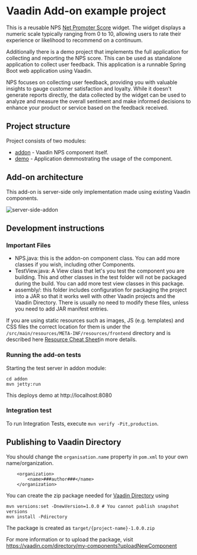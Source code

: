 # Vaadin Add-on example project

This is a reusable NPS [Net Promoter Score](https://en.wikipedia.org/wiki/Net_promoter_score) widget. The widget displays a numeric scale typically ranging from 0 to 10, allowing users to rate their experience or likelihood to recommend on a continuum.

Additionally there is a demo project that implements the full application for collecting and reporting the NPS score. This can be used as standalone application to collect user feedback. 
This application is a runnable Spring Boot web application using Vaadin. 

NPS focuses on collecting user feedback, providing you with valuable insights to gauge customer satisfaction and loyalty. While it doesn't generate reports directly, the data collected by the widget can be used to analyze and measure the overall sentiment and make informed decisions to enhance your product or service based on the feedback received. 

## Project structure

Project consists of two modules:
- [addon](addon/) - Vaadin NPS component itself.
- [demo](addon/) - Application demmostrating the usage of the component.


## Add-on architecture

This add-on is server-side only implementation made using existing Vaadin components.

![server-side-addon](https://user-images.githubusercontent.com/991105/211870086-75544597-847d-4d21-82fa-341411753558.svg)

## Development instructions

### Important Files 
* NPS.java: this is the addon-on component class. You can add more classes if you wish, including other Components.
* TestView.java: A View class that let's you test the component you are building. This and other classes in the test folder will not be packaged during the build. You can add more test view classes in this package.
* assembly/: this folder includes configuration for packaging the project into a JAR so that it works well with other Vaadin projects and the Vaadin Directory. There is usually no need to modify these files, unless you need to add JAR manifest entries.

If you are using static resources such as images, JS (e.g. templates) and CSS files the correct location for them is under the `/src/main/resources/META-INF/resources/frontend` directory and is described here [Resource Cheat Sheet](https://vaadin.com/docs/v14/flow/importing-dependencies/tutorial-ways-of-importing.html#resource-cheat-sheet)in more details. 

### Running the add-on tests

Starting the test server in addon module:
```
cd addon
mvn jetty:run
```

This deploys demo at http://localhost:8080
 
### Integration test

To run Integration Tests, execute `mvn verify -Pit,production`.

## Publishing to Vaadin Directory

You should change the `organisation.name` property in `pom.xml` to your own name/organization.

```
    <organization>
        <name>###author###</name>
    </organization>
```

You can create the zip package needed for [Vaadin Directory](https://vaadin.com/directory/) using

```
mvn versions:set -DnewVersion=1.0.0 # You cannot publish snapshot versions 
mvn install -Pdirectory
```

The package is created as `target/{project-name}-1.0.0.zip`

For more information or to upload the package, visit https://vaadin.com/directory/my-components?uploadNewComponent
